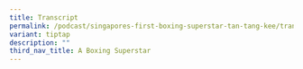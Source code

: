 ```yaml
---
title: Transcript
permalink: /podcast/singapores-first-boxing-superstar-tan-tang-kee/transcript/
variant: tiptap
description: ""
third_nav_title: A Boxing Superstar
---
```

